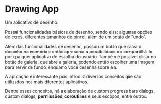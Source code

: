 # Drawing App

Um aplicativo de desenho.

Possui funcionalidades básicas de desenho, sendo elas: algumas opções de cores, diferentes tamanhos de pincel, além de um botão de "undo".

Além das funcionalidades de desenho, possui um botão que salva o desenho na memória e então apresenta a possibilidade de compartilhá-lo por qualquer aplicativo
de escolha do usuário.
Também é possível clicar no botão de galeria, que abre a galeria, podendo então escolher uma imagem para servir de fundo, enquanto você desenha sobre ela.

A aplicação é interessante pois introduz diversos conceitos que são utilizados nos mais diferentes aplicativos.

Dentre esses conceitos, há a elaboração de custom progress bars dialogs, custom dialogs, **permissões**, **coroutines** e seus escopos, entre outros.
